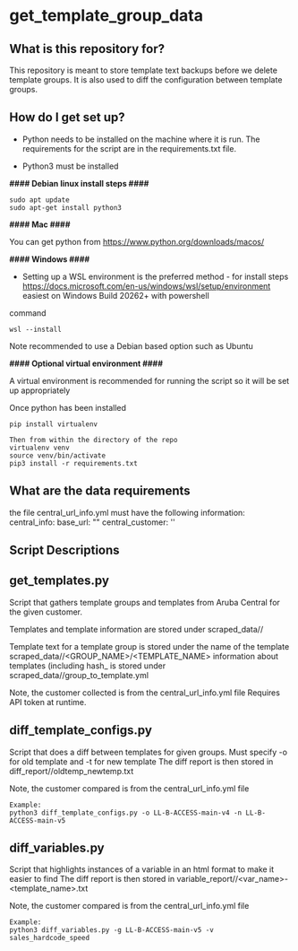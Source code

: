 # get_template_group_data #

## What is this repository for? ##

This repository is meant to store template text backups before we delete template groups. It is also used to diff the configuration between template groups.

## How do I get set up? ##

* Python needs to be installed on the machine where it is run. The requirements for the script are in the requirements.txt file.

* Python3 must be installed

**#### Debian linux install steps ####**
```
sudo apt update
sudo apt-get install python3
``` 

**#### Mac ####**

You can get python from https://www.python.org/downloads/macos/

**#### Windows ####**

* Setting up a WSL environment is the preferred method - for install steps https://docs.microsoft.com/en-us/windows/wsl/setup/environment easiest on Windows Build 20262+ with powershell 

command 

```
wsl --install
```

Note recommended to use a Debian based option such as Ubuntu

**#### Optional virtual environment ####**

A virtual environment is recommended for running the script so it will be set up appropriately

Once python has been installed
```
pip install virtualenv

Then from within the directory of the repo
virtualenv venv
source venv/bin/activate
pip3 install -r requirements.txt
```

## What are the data requirements ##

the file central_url_info.yml must have the following information:
    central_info:
        base_url: "<Aruba Central URL>"
    central_customer: '<Friendly Customer Name>'

## Script Descriptions ##

## get_templates.py

Script that gathers template groups and templates from Aruba Central for the given customer. 

Templates and template information are stored under scraped_data/<CUSTOMER>/

Template text for a template group is stored under the name of the template scraped_data/<CUSTOMER>/<GROUP_NAME>/<TEMPLATE_NAME>
information about templates (including hash_ is stored under scraped_data/<CUSTOMER>/group_to_template.yml

Note, the customer collected is from the central_url_info.yml file
Requires API token at runtime.

## diff_template_configs.py

Script that does a diff between templates for given groups. Must specify -o for old template and -t for new template
The diff report is then stored in diff_report/<CUSTOMER>/oldtemp_newtemp.txt

Note, the customer compared is from the central_url_info.yml file

```
Example: 
python3 diff_template_configs.py -o LL-B-ACCESS-main-v4 -n LL-B-ACCESS-main-v5
```

## diff_variables.py

Script that highlights instances of a variable in an html format to make it easier to find
The diff report is then stored in variable_report/<CUSTOMER>/<var_name>-<template_name>.txt

Note, the customer compared is from the central_url_info.yml file

```
Example: 
python3 diff_variables.py -g LL-B-ACCESS-main-v5 -v sales_hardcode_speed
```
